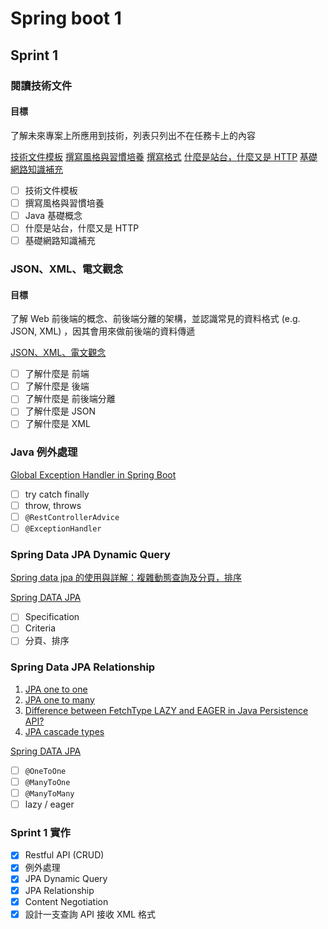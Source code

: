 # Spring boot 1

## Sprint 1

### 閱讀技術文件
#### 目標
了解未來專案上所應用到技術，列表只列出不在任務卡上的內容

[技術文件模板](https://hackmd.io/@IDdlPCCwQoeX-9DvmEbLyw/S1XwG-lfj)
[撰寫風格與習慣培養](https://hackmd.io/@IDdlPCCwQoeX-9DvmEbLyw/S1vXaZlzs)
[撰寫格式](https://hackmd.io/@IDdlPCCwQoeX-9DvmEbLyw/SJsEAWefi)
[什麼是站台，什麼又是 HTTP](https://hackmd.io/@IDdlPCCwQoeX-9DvmEbLyw/SkOm1flGs)
[基礎網路知識補充](https://hackmd.io/@IDdlPCCwQoeX-9DvmEbLyw/HJK9gGefj)

- [ ] 技術文件模板
- [ ] 撰寫風格與習慣培養
- [ ] Java 基礎概念
- [ ] 什麼是站台，什麼又是 HTTP
- [ ] 基礎網路知識補充

### JSON、XML、電文觀念
#### 目標
了解 Web 前後端的概念、前後端分離的架構，並認識常見的資料格式 (e.g. JSON, XML) ，因其會用來做前後端的資料傳遞

[JSON、XML、電文觀念](https://hackmd.io/@IDdlPCCwQoeX-9DvmEbLyw/rJsSJ90Zi)

- [ ] 了解什麼是 前端
- [ ] 了解什麼是 後端
- [ ] 了解什麼是 前後端分離
- [ ] 了解什麼是 JSON
- [ ] 了解什麼是 XML

### Java 例外處理

[Global Exception Handler in Spring Boot](https://hackmd.io/@IDdlPCCwQoeX-9DvmEbLyw/HJIc1cRWo)

- [ ] try catch finally
- [ ] throw, throws
- [ ] `@RestControllerAdvice`
- [ ] `@ExceptionHandler`

### Spring Data JPA Dynamic Query

[Spring data jpa 的使用與詳解：複雜動態查詢及分頁，排序](https://www.gushiciku.cn/pl/pTm9/zh-tw)

[Spring DATA JPA](https://hackmd.io/@IDdlPCCwQoeX-9DvmEbLyw/B1V0CtA-o)

- [ ] Specification
- [ ] Criteria
- [ ] 分頁、排序

### Spring Data JPA Relationship

1. [JPA one to one](https://attacomsian.com/blog/spring-data-jpa-one-to-one-mapping)
2. [JPA one to many](https://attacomsian.com/blog/spring-data-jpa-one-to-many-mapping)
3. [Difference between FetchType LAZY and EAGER in Java Persistence API?](https://stackoverflow.com/questions/2990799/difference-between-fetchtype-lazy-and-eager-in-java-persistence-api)
4. [JPA cascade types](https://howtodoinjava.com/hibernate/hibernate-jpa-cascade-types/)

[Spring DATA JPA](https://hackmd.io/@IDdlPCCwQoeX-9DvmEbLyw/B1V0CtA-o)

- [ ] `@OneToOne`
- [ ] `@ManyToOne`
- [ ] `@ManyToMany`
- [ ] lazy / eager

### Sprint 1 實作
- [x] Restful API (CRUD)
- [x] 例外處理
- [x] JPA Dynamic Query
- [x] JPA Relationship
- [x] Content Negotiation
- [x] 設計一支查詢 API 接收 XML 格式
